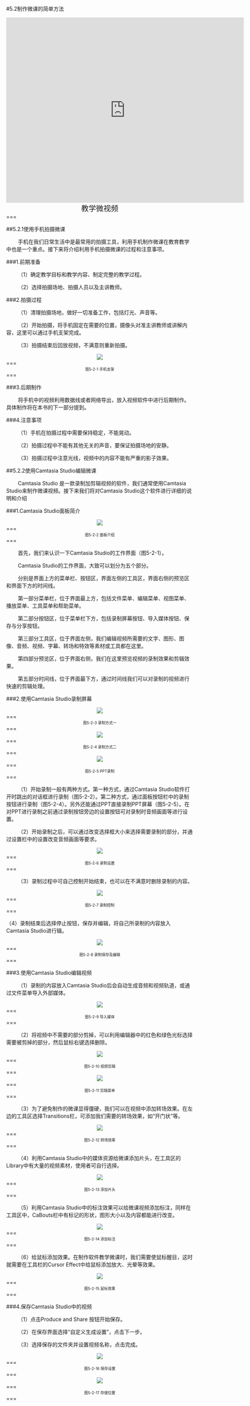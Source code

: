 #5.2制作微课的简单方法

<div align="center"><iframe frameborder="0" width="640" height="498" src="https://v.qq.com/iframe/player.html?vid=v053473gykx&tiny=0&auto=0" allowfullscreen></iframe></div>
<div align="center"><span style="font-size:20px">教学微视频</span></div>
===

##5.2.1使用手机拍摄微课

&nbsp;&nbsp;&nbsp;&nbsp;&nbsp;&nbsp;&nbsp;&nbsp;手机在我们日常生活中是最常用的拍摄工具，利用手机制作微课在教育教学中也是一个重点。接下来将介绍利用手机拍摄微课的过程和注意事项。

###1.前期准备

&nbsp;&nbsp;&nbsp;&nbsp;&nbsp;&nbsp;&nbsp;&nbsp;（1）确定教学目标和教学内容、制定完整的教学过程。

&nbsp;&nbsp;&nbsp;&nbsp;&nbsp;&nbsp;&nbsp;&nbsp;（2）选择拍摄场地、拍摄人员以及主讲教师。

###2.拍摄过程

&nbsp;&nbsp;&nbsp;&nbsp;&nbsp;&nbsp;&nbsp;&nbsp;（1）清理拍摄场地，做好一切准备工作，包括灯光、声音等。

&nbsp;&nbsp;&nbsp;&nbsp;&nbsp;&nbsp;&nbsp;&nbsp;（2）开始拍摄，将手机固定在需要的位置，摄像头对准主讲教师或讲解内容，这里可以通过手机支架完成。

&nbsp;&nbsp;&nbsp;&nbsp;&nbsp;&nbsp;&nbsp;&nbsp;（3）拍摄结束后回放视频，不满意则重新拍摄。

<div align="center"><img src="/assets/5-2-1.jpg"></div>
===
<div align="center"><span style="font-size:10px">图5-2-1 手机支架</span></div>
===

###3.后期制作

&nbsp;&nbsp;&nbsp;&nbsp;&nbsp;&nbsp;&nbsp;&nbsp;将手机中的视频利用数据线或者网络导出，放入视频软件中进行后期制作。具体制作将在本书的下一部分提到。

###4.注意事项

&nbsp;&nbsp;&nbsp;&nbsp;&nbsp;&nbsp;&nbsp;&nbsp;（1）手机在拍摄过程中需要保持稳定，不能晃动。

&nbsp;&nbsp;&nbsp;&nbsp;&nbsp;&nbsp;&nbsp;&nbsp;（2）拍摄过程中不能有其他无关的声音，要保证拍摄场地的安静。

&nbsp;&nbsp;&nbsp;&nbsp;&nbsp;&nbsp;&nbsp;&nbsp;（3）拍摄过程中注意光线，视频中的内容不能有严重的影子效果。

##5.2.2使用Camtasia Studio编辑微课

&nbsp;&nbsp;&nbsp;&nbsp;&nbsp;&nbsp;&nbsp;&nbsp;Camtasia Studio 是一款录制加剪辑视频的软件，我们通常使用Camtasia Studio来制作微课视频。接下来我们将对Camtasia Studio这个软件进行详细的说明和介绍

###1.Camtasia Studio面板简介

<div align="center"><img src="/assets/5-2-2.jpg"></div>
===
<div align="center"><span style="font-size:10px">图5-2-2 面板介绍</span></div>
===

&nbsp;&nbsp;&nbsp;&nbsp;&nbsp;&nbsp;&nbsp;&nbsp;首先，我们来认识一下Camtasia Studio的工作界面（图5-2-1）。

&nbsp;&nbsp;&nbsp;&nbsp;&nbsp;&nbsp;&nbsp;&nbsp;Camtasia Studio的工作界面，大致可以划分为五个部分。

&nbsp;&nbsp;&nbsp;&nbsp;&nbsp;&nbsp;&nbsp;&nbsp;分别是界面上方的菜单栏、按钮区，界面左侧的工具区，界面右侧的预览区和界面下方的时间线。

&nbsp;&nbsp;&nbsp;&nbsp;&nbsp;&nbsp;&nbsp;&nbsp;第一部分菜单栏，位于界面最上方，包括文件菜单、编辑菜单、视图菜单、播放菜单、工具菜单和帮助菜单。

&nbsp;&nbsp;&nbsp;&nbsp;&nbsp;&nbsp;&nbsp;&nbsp;第二部分按钮区，位于菜单栏下方，包括录制屏幕按钮、导入媒体按钮、保存与分享按钮。

&nbsp;&nbsp;&nbsp;&nbsp;&nbsp;&nbsp;&nbsp;&nbsp;第三部分工具区，位于界面左侧，我们编辑视频所需要的文字、图形、图像、音频、视频、字幕、转场和特效等素材或工具都在这里。

&nbsp;&nbsp;&nbsp;&nbsp;&nbsp;&nbsp;&nbsp;&nbsp;第四部分预览区，位于界面右侧，我们在这里预览视频的录制效果和剪辑效果。

&nbsp;&nbsp;&nbsp;&nbsp;&nbsp;&nbsp;&nbsp;&nbsp;第五部分时间线，位于界面最下方，通过时间线我们可以对录制的视频进行快速的剪辑处理。

###2.使用Camtasia Studio录制屏幕

<div align="center"><img src="/assets/5-2-3.png"></div>
===
<div align="center"><span style="font-size:10px">图5-2-3 录制方式一</span></div>
===

<div align="center"><img src="/assets/5-2-4.png"></div>
===
<div align="center"><span style="font-size:10px">图5-2-4 录制方式二</span></div>
===

<div align="center"><img src="/assets/5-2-5.png"></div>
===
<div align="center"><span style="font-size:10px">图5-2-5 PPT录制</span></div>
===

&nbsp;&nbsp;&nbsp;&nbsp;&nbsp;&nbsp;&nbsp;&nbsp;（1）开始录制一般有两种方式。第一种方式，通过Camtasia Studio软件打开时跳出的对话框进行录制（图5-2-2）。第二种方式，通过面板按钮栏中的录制按钮进行录制（图5-2-4）。另外还能通过PPT直接录制PPT屏幕（图5-2-5）。在对PPT进行录制之前通过录制按钮旁边的设置按钮可对录制时音频画面等进行设置。

&nbsp;&nbsp;&nbsp;&nbsp;&nbsp;&nbsp;&nbsp;&nbsp;（2）开始录制之后，可以通过改变选择框大小来选择需要录制的部分，并通过设置栏中的设置改变音频画面等要求。

<div align="center"><img src="/assets/5-2-6.png"></div>
===
<div align="center"><span style="font-size:10px">图5-2-6 录制设置</span></div>
===

&nbsp;&nbsp;&nbsp;&nbsp;&nbsp;&nbsp;&nbsp;&nbsp;（3）录制过程中可自己控制开始结束，也可以在不满意时删除录制的内容。

<div align="center"><img src="/assets/5-2-7.png"></div>
===
<div align="center"><span style="font-size:10px">图5-2-7 录制控制</span></div>
===

（4）录制结束后选择停止按钮，保存并编辑，将自己所录制的内容放入Camtasia Studio进行辑。

<div align="center"><img src="/assets/5-2-8.png"></div>
===
<div align="center"><span style="font-size:10px">图5-2-8 录制保存及编辑</span></div>
===

###3.使用Camtasia Studio编辑视频

&nbsp;&nbsp;&nbsp;&nbsp;&nbsp;&nbsp;&nbsp;&nbsp;（1）录制的内容放入Camtasia Studio后会自动生成音频和视频轨道，或通过文件菜单导入外部媒体。

<div align="center"><img src="/assets/5-2-9.png"></div>
===
<div align="center"><span style="font-size:10px">图5-2-9 导入媒体</span></div>
===

&nbsp;&nbsp;&nbsp;&nbsp;&nbsp;&nbsp;&nbsp;&nbsp;（2）将视频中不需要的部分剪掉，可以利用编辑器中的红色和绿色光标选择需要被剪掉的部分，然后鼠标右键选择删除。

<div align="center"><img src="/assets/5-2-10.png"></div>
===
<div align="center"><span style="font-size:10px">图5-2-10 视频剪辑</span></div>
===

<div align="center"><img src="/assets/5-2-11.png"></div>
===
<div align="center"><span style="font-size:10px">图5-2-11 剪辑菜单</span></div>
===

&nbsp;&nbsp;&nbsp;&nbsp;&nbsp;&nbsp;&nbsp;&nbsp;（3）为了避免制作的微课显得僵硬，我们可以在视频中添加转场效果。在左边的工具区选择Transitions栏，可添加我们需要的转场效果，如“开门状”等。

<div align="center"><img src="/assets/5-2-12.png"></div>
===
<div align="center"><span style="font-size:10px">图5-2-12 转场效果</span></div>
===

&nbsp;&nbsp;&nbsp;&nbsp;&nbsp;&nbsp;&nbsp;&nbsp;（4）利用Camtasia Studio中的媒体资源给微课添加片头，在工具区的Library中有大量的视频素材，使用者可自行选择。

<div align="center"><img src="/assets/5-2-13.png"></div>
===
<div align="center"><span style="font-size:10px">图5-2-13 添加片头</span></div>
===

&nbsp;&nbsp;&nbsp;&nbsp;&nbsp;&nbsp;&nbsp;&nbsp;（5）利用Camtasia Studio中的标注效果可以给微课视频添加标注，同样在工具区中，CaBouts栏中有标记的形状，图形大小以及内容都能进行改变。

<div align="center"><img src="/assets/5-2-14.png"></div>
===
<div align="center"><span style="font-size:10px">图5-2-14 添加标注</span></div>
===

&nbsp;&nbsp;&nbsp;&nbsp;&nbsp;&nbsp;&nbsp;&nbsp;（6）给鼠标添加效果。在制作软件教学微课时，我们需要使鼠标醒目，这时就需要在工具栏的Cursor Effect中给鼠标添加放大、光晕等效果。

<div align="center"><img src="/assets/5-2-15.png"></div>
===
<div align="center"><span style="font-size:10px">图5-2-15 鼠标效果</span></div>
===

###4.保存Camtasia Studio中的视频

&nbsp;&nbsp;&nbsp;&nbsp;&nbsp;&nbsp;&nbsp;&nbsp;（1）点击Produce and Share 按钮开始保存。

&nbsp;&nbsp;&nbsp;&nbsp;&nbsp;&nbsp;&nbsp;&nbsp;（2）在保存界面选择“自定义生成设置”，点击下一步。

&nbsp;&nbsp;&nbsp;&nbsp;&nbsp;&nbsp;&nbsp;&nbsp;（3）选择保存的文件夹并设置视频名称，点击完成。

<div align="center"><img src="/assets/5-2-16.png"></div>
===
<div align="center"><span style="font-size:10px">图5-2-16 保存设置</span></div>
===

<div align="center"><img src="/assets/5-2-17.png"></div>
===
<div align="center"><span style="font-size:10px">图5-2-17 存储位置</span></div>
===

